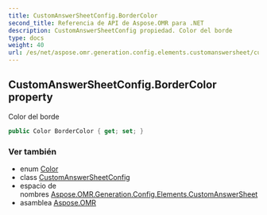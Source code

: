 ```yaml
---
title: CustomAnswerSheetConfig.BorderColor
second_title: Referencia de API de Aspose.OMR para .NET
description: CustomAnswerSheetConfig propiedad. Color del borde
type: docs
weight: 40
url: /es/net/aspose.omr.generation.config.elements.customanswersheet/customanswersheetconfig/bordercolor/
---
```

## CustomAnswerSheetConfig.BorderColor property

Color del borde

```csharp
public Color BorderColor { get; set; }
```

### Ver también

* enum [Color](../../../aspose.omr.generation/color/)
* class [CustomAnswerSheetConfig](../)
* espacio de nombres [Aspose.OMR.Generation.Config.Elements.CustomAnswerSheet](../../customanswersheetconfig/)
* asamblea [Aspose.OMR](../../../)


